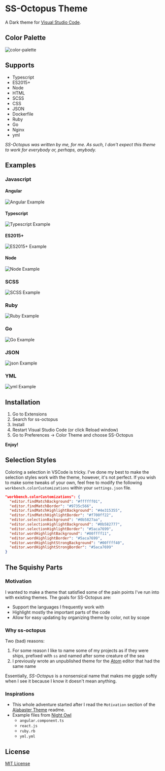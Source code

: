 # SS-Octopus Theme

A Dark theme for [Visual Studio Code](http://code.visualstudio.com/).

## Color Palette

![color-palette](images/color-palette.png)

## Supports

* Typescript
* ES2015+
* Node
* HTML
* SCSS
* CSS
* JSON
* Dockerfile
* Ruby
* Go
* Nginx
* yml

_SS-Octopus was written by me, for me.  As such, I don't expect this theme to work for everybody or, perhaps, anybody._

## Examples

### Javascript

#### Angular

![Angular Example](images/angular-example.png)

#### Typescript

![Typescript Example](images/typescript-example.png)

#### ES2015+

![ES2015+ Example](images/es-2015-plus-example.png)

#### Node

![Node Example](images/node-example.png)

### SCSS

![SCSS Example](images/scss-example.png)

### Ruby

![Ruby Example](images/ruby-example.png)

### Go

![Go Example](images/go-example.png)

### JSON

![json Example](images/json-example.png)

### YML

![yml Example](images/yml-example.png)

## Installation

1) Go to Extensions
1) Search for ss-octopus
1) Install
1) Restart Visual Studio Code (or click Reload window)
1) Go to Preferences → Color Theme and choose SS-Octopus

**Enjoy!**

## Selection Styles

Coloring a selection in VSCode is tricky.  I've done my best to make the selection styles work with the theme, however, it's not perfect.  If you wish to make some tweaks of your own, feel free to modify the following `workbench.colorCustomizations` within your `settings.json` file.

```json
"workbench.colorCustomizations": {
  "editor.findMatchBackground": "#ffffff01",
  "editor.findMatchBorder": "#9735c566",
  "editor.findMatchHighlightBackground": "#4e315355",
  "editor.findMatchHighlightBorder": "#f700ff22",
  "editor.selectionBackground": "#0b5827aa",
  "editor.selectionHighlightBackground": "#0b582777",
  "editor.selectionHighlightBorder": "#5aca7699",
  "editor.wordHighlightBackground": "#00ffff11",
  "editor.wordHighlightBorder": "#5aca7699",
  "editor.wordHighlightStrongBackground": "#00ffff40",
  "editor.wordHighlightStrongBorder": "#5aca7699"
}
```

## The Squishy Parts

### Motivation

I wanted to make a theme that satisfied some of the pain points I've run into with existing themes.  The goals for SS-Octopus are:

* Support the languages I frequently work with
* Highlight mostly the important parts of the code
* Allow for easy updating by organizing theme by color, not by scope

### Why ss-octopus

Two (bad) reasons:
1) For some reason I like to name some of my projects as if they were ships, prefixed with `ss` and named after some creature of the sea
1) I previously wrote an unpublished theme for the [Atom](https://atom.io/) editor that had the same name

Essentially, *SS-Octopus* is a nonsensical name that makes me giggle softly when I see it because I know it doesn't mean anything.

### Inspirations

* This whole adventure started after I read the `Motivation` section of the [Alabaster Theme](https://github.com/tonsky/vscode-theme-alabaster) readme.
* Example files from [Night Owl](https://github.com/sdras/night-owl-vscode-theme)
  * `angular.component.ts`
  * `react.js`
  * `ruby.rb`
  * `yml.yml`

## License

[MIT License](LICENSE)
